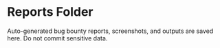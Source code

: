 # Reports Folder
Auto-generated bug bounty reports, screenshots, and outputs are saved here. Do not commit sensitive data.
